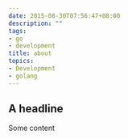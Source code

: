 ```yaml
---
date: 2015-08-30T07:56:47+08:00
description: ""
tags:
- go
- development
title: about
topics:
- Development
- golang
---
```


## A headline

Some content